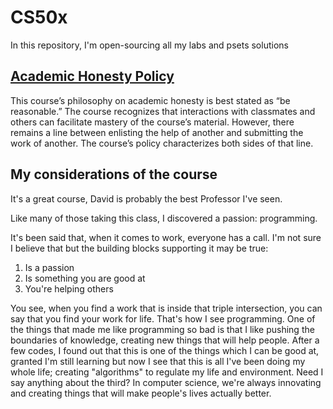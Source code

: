 # CS50x
In this repository, I'm open-sourcing all my labs and psets solutions

## [Academic Honesty Policy](https://cs50.harvard.edu/x/2021/honesty/)
This course’s philosophy on academic honesty is best stated as “be reasonable.” The course recognizes that interactions with classmates and others can facilitate mastery of the course’s material. However, there remains a line between enlisting the help of another and submitting the work of another. The course’s policy characterizes both sides of that line.

## My considerations of the course
It's a great course, David is probably the best Professor I've seen.

Like many of those taking this class, I discovered a passion: programming.

It's been said that, when it comes to work, everyone has a call. I'm not sure I believe that but the building blocks supporting it may be true:
1. Is a passion
2. Is something you are good at
3. You're helping others

You see, when you find a work that is inside that triple intersection, you can say that you find your work for life. That's how I see programming.
One of the things that made me like programming so bad is that I like pushing the boundaries of knowledge, creating new things that will help people.
After a few codes, I found out that this is one of the things which I can be good at, granted I'm still learning but now I see that this is all I've been doing my whole life; creating "algorithms" to regulate my life and environment.
Need I say anything about the third? In computer science, we're always innovating and creating things that will make people's lives actually better.

